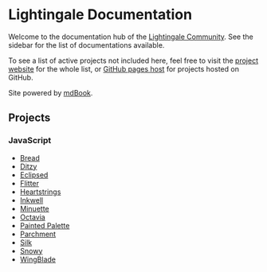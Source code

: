 # Lightingale Documentation
Welcome to the documentation hub of the [Lightingale Community](https://ltgc.cc/). See the sidebar for the list of documentations available.

To see a list of active projects not included here, feel free to visit the [project website](https://ltgc.cc/project/) for the whole list, or [GitHub pages host](https://gh.ltgc.cc/) for projects hosted on GitHub.

Site powered by [mdBook](https://github.com/rust-lang/mdBook).

## Projects
### JavaScript
* [Bread](/bread/)
* [Ditzy](/ditzy/)
* [Eclipsed](/eclipsed/)
* [Flitter](/flitter/)
* [Heartstrings](/heartstrings/)
* [Inkwell](/inkwell/)
* [Minuette](/minuette/)
* [Octavia](https://gh.ltgc.cc/octavia/docs/)
* [Painted Palette](/painted/)
* [Parchment](/parchment/)
* [Silk](/silk/)
* [Snowy](https://github.com/ltgcgo/snowy)
* [WingBlade](/wingblade/)
